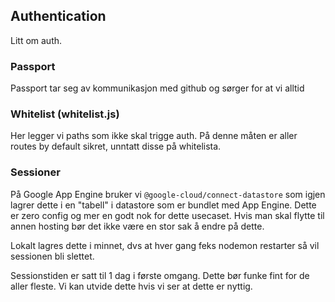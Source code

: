 ## Authentication

Litt om auth.

### Passport

Passport tar seg av kommunikasjon med github og sørger for at vi alltid

### Whitelist (whitelist.js)

Her legger vi paths som ikke skal trigge auth. På denne måten er aller routes by default sikret, unntatt disse på
whitelista.

### Sessioner

På Google App Engine bruker vi `@google-cloud/connect-datastore`
som igjen lagrer dette i en "tabell" i datastore som er bundlet med App Engine. Dette er zero config og mer en godt nok
for dette usecaset. Hvis man skal flytte til annen hosting bør det ikke være en stor sak å endre på dette.

Lokalt lagres dette i minnet, dvs at hver gang feks nodemon restarter så vil sessionen bli slettet.

Sessionstiden er satt til 1 dag i første omgang. Dette bør funke fint for de aller fleste. Vi kan utvide dette hvis vi
ser at dette er nyttig.
